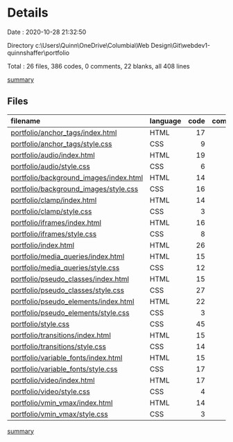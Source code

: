 # Details

Date : 2020-10-28 21:32:50

Directory c:\Users\Quinn\OneDrive\Columbia\Web Design\Git\webdev1-quinnshaffer\portfolio

Total : 26 files,  386 codes, 0 comments, 22 blanks, all 408 lines

[summary](results.md)

## Files
| filename | language | code | comment | blank | total |
| :--- | :--- | ---: | ---: | ---: | ---: |
| [portfolio/anchor_tags/index.html](/portfolio/anchor_tags/index.html) | HTML | 17 | 0 | 3 | 20 |
| [portfolio/anchor_tags/style.css](/portfolio/anchor_tags/style.css) | CSS | 9 | 0 | 0 | 9 |
| [portfolio/audio/index.html](/portfolio/audio/index.html) | HTML | 19 | 0 | 0 | 19 |
| [portfolio/audio/style.css](/portfolio/audio/style.css) | CSS | 6 | 0 | 0 | 6 |
| [portfolio/background_images/index.html](/portfolio/background_images/index.html) | HTML | 14 | 0 | 0 | 14 |
| [portfolio/background_images/style.css](/portfolio/background_images/style.css) | CSS | 16 | 0 | 1 | 17 |
| [portfolio/clamp/index.html](/portfolio/clamp/index.html) | HTML | 14 | 0 | 0 | 14 |
| [portfolio/clamp/style.css](/portfolio/clamp/style.css) | CSS | 3 | 0 | 0 | 3 |
| [portfolio/iframes/index.html](/portfolio/iframes/index.html) | HTML | 16 | 0 | 1 | 17 |
| [portfolio/iframes/style.css](/portfolio/iframes/style.css) | CSS | 8 | 0 | 0 | 8 |
| [portfolio/index.html](/portfolio/index.html) | HTML | 26 | 0 | 0 | 26 |
| [portfolio/media_queries/index.html](/portfolio/media_queries/index.html) | HTML | 15 | 0 | 0 | 15 |
| [portfolio/media_queries/style.css](/portfolio/media_queries/style.css) | CSS | 12 | 0 | 1 | 13 |
| [portfolio/pseudo_classes/index.html](/portfolio/pseudo_classes/index.html) | HTML | 15 | 0 | 0 | 15 |
| [portfolio/pseudo_classes/style.css](/portfolio/pseudo_classes/style.css) | CSS | 27 | 0 | 1 | 28 |
| [portfolio/pseudo_elements/index.html](/portfolio/pseudo_elements/index.html) | HTML | 22 | 0 | 4 | 26 |
| [portfolio/pseudo_elements/style.css](/portfolio/pseudo_elements/style.css) | CSS | 3 | 0 | 0 | 3 |
| [portfolio/style.css](/portfolio/style.css) | CSS | 45 | 0 | 2 | 47 |
| [portfolio/transitions/index.html](/portfolio/transitions/index.html) | HTML | 15 | 0 | 0 | 15 |
| [portfolio/transitions/style.css](/portfolio/transitions/style.css) | CSS | 14 | 0 | 4 | 18 |
| [portfolio/variable_fonts/index.html](/portfolio/variable_fonts/index.html) | HTML | 15 | 0 | 3 | 18 |
| [portfolio/variable_fonts/style.css](/portfolio/variable_fonts/style.css) | CSS | 17 | 0 | 2 | 19 |
| [portfolio/video/index.html](/portfolio/video/index.html) | HTML | 17 | 0 | 0 | 17 |
| [portfolio/video/style.css](/portfolio/video/style.css) | CSS | 4 | 0 | 0 | 4 |
| [portfolio/vmin_vmax/index.html](/portfolio/vmin_vmax/index.html) | HTML | 14 | 0 | 0 | 14 |
| [portfolio/vmin_vmax/style.css](/portfolio/vmin_vmax/style.css) | CSS | 3 | 0 | 0 | 3 |

[summary](results.md)